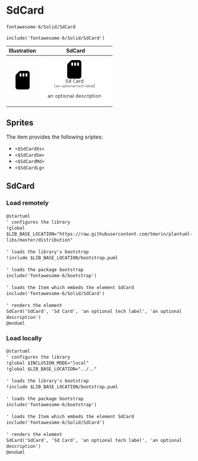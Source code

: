 # SdCard


```text
fontawesome-6/Solid/SdCard
```

```text
include('fontawesome-6/Solid/SdCard')
```



| Illustration | SdCard |
| :---: | :---: |
| ![illustration for Illustration](../../fontawesome-6/Solid/SdCard.png) | ![illustration for SdCard](../../fontawesome-6/Solid/SdCard.Local.png) |



## Sprites
The item provides the following sriptes:

- `<$SdCardXs>`
- `<$SdCardSm>`
- `<$SdCardMd>`
- `<$SdCardLg>`





## SdCard

### Load remotely
```plantuml
@startuml
' configures the library
!global $LIB_BASE_LOCATION="https://raw.githubusercontent.com/tmorin/plantuml-libs/master/distribution"

' loads the library's bootstrap
!include $LIB_BASE_LOCATION/bootstrap.puml

' loads the package bootstrap
include('fontawesome-6/bootstrap')

' loads the Item which embeds the element SdCard
include('fontawesome-6/Solid/SdCard')

' renders the element
SdCard('SdCard', 'Sd Card', 'an optional tech label', 'an optional description')
@enduml
```

### Load locally
```plantuml
@startuml
' configures the library
!global $INCLUSION_MODE="local"
!global $LIB_BASE_LOCATION="../.."

' loads the library's bootstrap
!include $LIB_BASE_LOCATION/bootstrap.puml

' loads the package bootstrap
include('fontawesome-6/bootstrap')

' loads the Item which embeds the element SdCard
include('fontawesome-6/Solid/SdCard')

' renders the element
SdCard('SdCard', 'Sd Card', 'an optional tech label', 'an optional description')
@enduml
```

